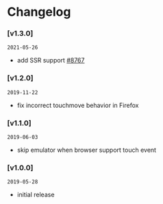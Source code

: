 # Changelog

### [v1.3.0]

`2021-05-26`

- add SSR support [\#8767](https://github.com/youzan/vant/pull/8767)

### [v1.2.0]

`2019-11-22`

- fix incorrect touchmove behavior in Firefox

### [v1.1.0]

`2019-06-03`

- skip emulator when browser support touch event

### [v1.0.0]

`2019-05-28`

- initial release
